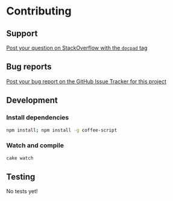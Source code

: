 # Contributing

## Support

[Post your question on StackOverflow with the `docpad` tag](http://stackoverflow.com/questions/tagged/docpad)


## Bug reports

[Post your bug report on the GitHub Issue Tracker for this project](https://github.com/jking90/docpad-plugin-jshint/issues)


## Development

### Install dependencies

``` bash
npm install; npm install -g coffee-script
```

### Watch and compile

``` bash
cake watch
```


## Testing

No tests yet!
